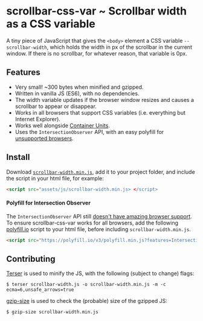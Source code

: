 # scrollbar-css-var ~ Scrollbar width as a CSS variable

A tiny piece of JavaScript that gives the `<body>` element a CSS variable `--scrollbar-width`, which holds the width in px of the scrollbar in the current window. If there is no scrollbar, for whatever reason, that variable is 0px.


## Features
* Very small! ~300 bytes when minified and gzipped.
* Written in vanilla JS (ES6), with no dependencies.
* The width variable updates if the browser window resizes and causes a scrollbar to appear or disappear.
* Works in all browsers that support CSS variables (i.e. everything but Internet Explorer).
* Works well alongside [Container Units](https://www.smashingmagazine.com/2019/03/robust-layouts-container-units-css/).
* Uses the `IntersectionObserver` API, with an easy polyfill for [unsupported browsers](#polyfill-for-intersection-observer).


## Install
Download [`scrollbar-width.min.js`](https://github.com/burntcustard/scrollbar-css-var/raw/master/scrollbar-width.min.js), add it to your project folder, and include the script in your html file, for example:
```html
<script src="assets/js/scrollbar-width.min.js> </script>
```


#### Polyfill for Intersection Observer
The `IntersectionObserver` API still [doesn't have amazing browser support](https://caniuse.com/#feat=intersectionobserver). To ensure scrollbar-css-var works for all browsers, add the following [polyfill.io](https://polyfill.io/) script to your html file, before including `scrollbar-width.min.js`.
```html
<script src="https://polyfill.io/v3/polyfill.min.js?features=IntersectionObserver"> </script>
```


## Contributing
[Terser](https://github.com/terser-js/terser) is used to minify the JS, with the following (subject to change) flags:
```
$ terser scrollbar-width.js -o scrollbar-width.min.js -m -c ecma=6,unsafe_arrows=true
```

[gzip-size](https://github.com/sindresorhus/gzip-size-cli) is used to check the (probable) size of the gzipped JS:
```
$ gzip-size scrollbar-width.min.js
```

